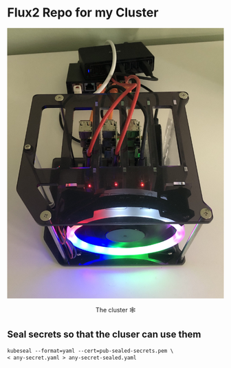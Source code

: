 # Flux2 Repo for my Cluster

![Overview](Cluster.JPG)
<p style="text-align: center;">The cluster 🕸</p>

## Seal secrets so that the cluser can use them

```
kubeseal --format=yaml --cert=pub-sealed-secrets.pem \
< any-secret.yaml > any-secret-sealed.yaml 
```